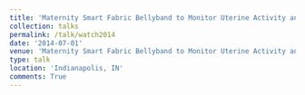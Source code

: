 ```yaml
---
title: 'Maternity Smart Fabric Bellyband to Monitor Uterine Activity and Assess Fetal Well-Being'
collection: talks
permalink: /talk/watch2014
date: '2014-07-01'
venue: 'Maternity Smart Fabric Bellyband to Monitor Uterine Activity and Assess Fetal Well-Being. Wearable Technology in Healthcare Society (WATCH) Conference with Kapil Dandekar, Genevieve Dion, Adam Fontecchio, Timothy Kurzweg, and Owen Montgomery, MD.'
type: talk
location: 'Indianapolis, IN'
comments: True
---
```


